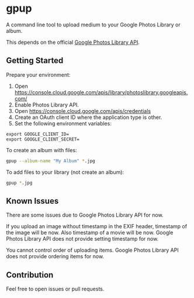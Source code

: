 # gpup

A command line tool to upload medium to your Google Photos Library or album.

This depends on the official [Google Photos Library API](https://developers.google.com/photos/library/guides/get-started).


## Getting Started

Prepare your environment:

1. Open https://console.cloud.google.com/apis/library/photoslibrary.googleapis.com/
1. Enable Photos Library API.
1. Open https://console.cloud.google.com/apis/credentials
1. Create an OAuth client ID where the application type is other.
1. Set the following environment variables:

```
export GOOGLE_CLIENT_ID=
export GOOGLE_CLIENT_SECRET=
```

To create an album with files:

```sh
gpup --album-name "My Album" *.jpg
```

To add files to your library (not create an album):

```sh
gpup *.jpg
```


## Known Issues

There are some issues due to Google Photos Library API for now.

If you upload an image without timestamp in the EXIF header, timestamp of the image will be now.
Also timestamp of a movie will be now.
Google Photos Library API does not provide setting timestamp for now.

You cannot control order of uploading items.
Google Photos Library API does not provide ordering items for now.


## Contribution

Feel free to open issues or pull requests.
